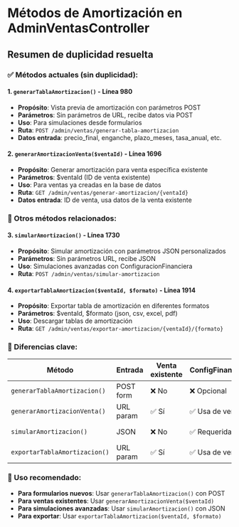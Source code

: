# Métodos de Amortización en AdminVentasController

## Resumen de duplicidad resuelta

### ✅ Métodos actuales (sin duplicidad):

#### 1. `generarTablaAmortizacion()` - Línea 980
- **Propósito**: Vista previa de amortización con parámetros POST
- **Parámetros**: Sin parámetros de URL, recibe datos via POST
- **Uso**: Para simulaciones desde formularios
- **Ruta**: `POST /admin/ventas/generar-tabla-amortizacion`
- **Datos entrada**: precio_final, enganche, plazo_meses, tasa_anual, etc.

#### 2. `generarAmortizacionVenta($ventaId)` - Línea 1696
- **Propósito**: Generar amortización para venta específica existente
- **Parámetros**: $ventaId (ID de venta existente)
- **Uso**: Para ventas ya creadas en la base de datos
- **Ruta**: `GET /admin/ventas/generar-amortizacion/{ventaId}`
- **Datos entrada**: ID de venta, usa datos de la venta existente

### 🔄 Otros métodos relacionados:

#### 3. `simularAmortizacion()` - Línea 1730
- **Propósito**: Simular amortización con parámetros JSON personalizados
- **Parámetros**: Sin parámetros URL, recibe JSON
- **Uso**: Simulaciones avanzadas con ConfiguracionFinanciera
- **Ruta**: `POST /admin/ventas/simular-amortizacion`

#### 4. `exportarTablaAmortizacion($ventaId, $formato)` - Línea 1914
- **Propósito**: Exportar tabla de amortización en diferentes formatos
- **Parámetros**: $ventaId, $formato (json, csv, excel, pdf)
- **Uso**: Descargar tablas de amortización
- **Ruta**: `GET /admin/ventas/exportar-amortizacion/{ventaId}/{formato}`

### 📝 Diferencias clave:

| Método | Entrada | Venta existente | ConfigFinanciera | Propósito |
|--------|---------|-----------------|------------------|-----------|
| `generarTablaAmortizacion()` | POST form | ❌ No | ❌ Opcional | Vista previa |
| `generarAmortizacionVenta()` | URL param | ✅ Sí | ✅ Usa de venta | Venta real |
| `simularAmortizacion()` | JSON | ❌ No | ✅ Requerida | Simulación avanzada |
| `exportarTablaAmortizacion()` | URL param | ✅ Sí | ✅ Usa de venta | Exportación |

### 🚀 Uso recomendado:

- **Para formularios nuevos**: Usar `generarTablaAmortizacion()` con POST
- **Para ventas existentes**: Usar `generarAmortizacionVenta($ventaId)`
- **Para simulaciones avanzadas**: Usar `simularAmortizacion()` con JSON
- **Para exportar**: Usar `exportarTablaAmortizacion($ventaId, $formato)`